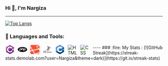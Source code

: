 

<!--
**Kunzada/Kunzada** is a ✨ _special_ ✨ repository because its `README.md` (this file) appears on your GitHub profile.

Here are some ideas to get you started:

- 🔭 I’m currently working on ...
- 🌱 I’m currently learning ...
- 👯 I’m looking to collaborate on ...
- 🤔 I’m looking for help with ...
- 💬 Ask me about ...
- 📫 How to reach me: ...
- 😄 Pronouns: ...
- ⚡ Fun fact: ...
-->

### Hi 👋, I'm Nargiza
----
[![Top Langs](https://github-readme-stats.vercel.app/api/top-langs/?username=Kunzada&layout=compact&theme=vision-friendly-dark)](https://github.com/anuraghazra/github-readme-stats)
### 🧰 Languages and Tools:
<img align="left" alt="PHP" width="30px" style="padding-right:10px;" src="https://github.com/devicons/devicon/blob/master/icons/csharp/csharp-original.svg" />
<img align="left" alt="PHP" width="30px" style="padding-right:10px;" src="https://github.com/devicons/devicon/blob/master/icons/php/php-plain.svg" />
<img align="left" alt="Laravel" width="30px" style="padding-right:10px;" src="https://github.com/devicons/devicon/blob/master/icons/laravel/laravel-plain.svg" />
<img align="left" alt="MSSQL" width="30px" style="padding-right:10px;" src="https://github.com/devicons/devicon/blob/master/icons/microsoftsqlserver/microsoftsqlserver-plain-wordmark.svg" />
<img align="left" alt="C++" width="30px" style="padding-right:10px;" src="https://github.com/devicons/devicon/blob/master/icons/cplusplus/cplusplus-original.svg" />
<img align="left" alt="HTML" width="30px" style="padding-right:10px;" src="https://cdn.jsdelivr.net/gh/devicons/devicon/icons/html5/html5-plain.svg" />
<img align="left" alt="CSS" width="30px" style="padding-right:10px;" src="https://cdn.jsdelivr.net/gh/devicons/devicon/icons/css3/css3-plain.svg" />
----
### :fire: My Stats :
[![GitHub Streak](https://streak-stats.demolab.com?user=Nargiza&theme=dark)](https://git.io/streak-stats)

